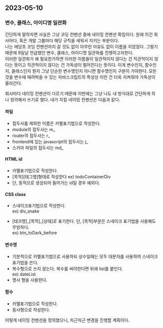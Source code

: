 ## 2023-05-10

### 변수, 클래스, 아이디명 일관화

간단하게 말하자면 사실은 그냥 코딩 컨벤션 중에 네이밍 컨벤션 확립이다. 원래 이건 회사마다, 혹은 개발 그룹마다 해당 규칙을 세워서 지키는 부분이다.   
나는 애당초 코딩 컨벤션까지 갈 것도 없이 아무런 이유도 없이 이름을 지었었다.
그렇기 때문에 9일날 언급했던 변수, 클래스, 아이디명 일관화를 진행하고자한다.   
이러한 일관화가 왜 필요한가하면 이러한 이름들이 일관적이지 않다는 건 직관적이지 않다는 뜻이고
직관적이지 않다는 건 가독성이 떨어진다는 뜻이다. 이게 변수인지, 함수인지, 클래스인지 뭔지
그냥 단순한 변수명인지 아니면 함수명인지 구분이 가야한다. 모든 것을 변수에 때려박을 수 있는 자바스크립트의 특성상 이런 건 더욱 지켜줘야 가독성이 올라간다.

회사마다 네이밍 컨벤션이 다르기 때문에 이번에는 그냥 나도 내 방식대로 간단하게 하나 정의해서 쓰기로 했다. 내가 지킬 네이밍 컨벤션은 다음과 같다.
#### 파일
  - 접두사를 제외한 이름은 카멜표기법으로 작성한다.
  - module의 접두사는 m_   
  - router의 접두사는  r_   
  - frontend에 있는 javascript의 접두사는  j_   
  - 스키마 파일의 접두사는  md_
#### HTML id  
 - 카멜표기법으로 작성한다.
 - [목적][태그명]형태로 작성한다 ex) todoContainerDiv
 - 단, 동적으로 생성되어 들어가는 id일 경우 예외다.
#### CSS class    
 - 스네이크표기법으로 작성한다.   
   ex) div_snake   
   
 - [태크명]\_[목적]\_[상태]로 표기한다. 단, [목적]부분은 스네이크 표기법을 사용해도 무방하다.   
   ex) btn_toDark_before

#### 변수명    
 - 기본적으로 카멜표기법으로 사용하되 상수일때는 모두 대문자를 사용하여 스네이크 표기법을 쓴다.
 - 복수형으로 쓰지 않는다. 복수를 써야한다면 뒤에 list를 붙인다.   
   ex) dateList   
 - 명사 형을 사용한다.

#### 함수   
 - 카멜표기법으로 작성한다.
 - 동사형으로 작성한다.

이렇게 네이밍 컨벤션을 정의했으니, 차근차근 변경을 진행할 계획이다.